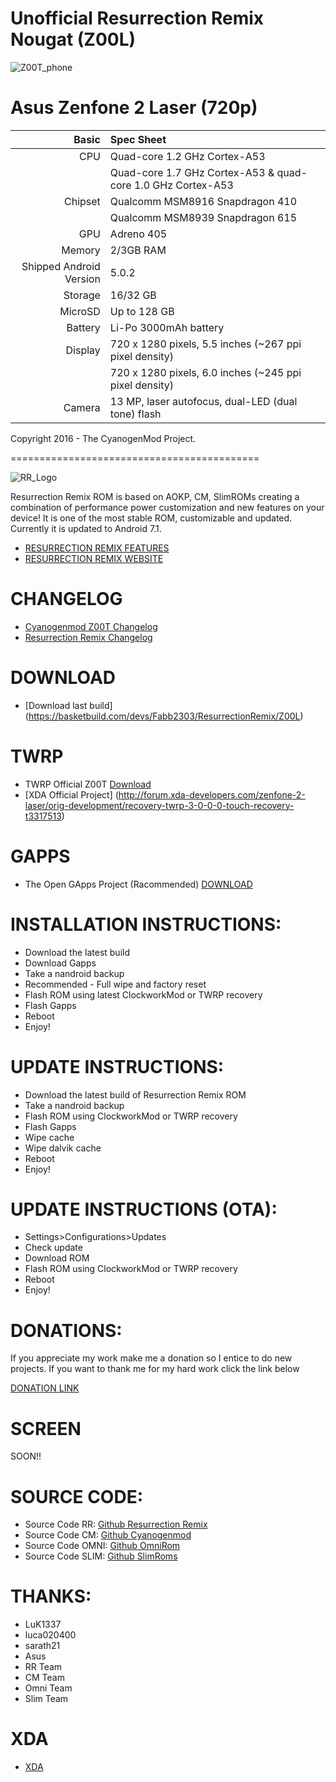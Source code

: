 #  Unofficial Resurrection Remix Nougat (Z00L) 

![Z00T_phone](https://wiki.cyanogenmod.org/images/thumb/0/05/Z00T.png/150px-Z00T.png)



Asus Zenfone 2 Laser (720p)
===========================================

Basic   | Spec Sheet
-------:|:-------------------------
CPU     | Quad-core 1.2 GHz Cortex-A53
        | Quad-core 1.7 GHz Cortex-A53 & quad-core 1.0 GHz Cortex-A53
Chipset | Qualcomm MSM8916 Snapdragon 410
        | Qualcomm MSM8939 Snapdragon 615
GPU     | Adreno 405
Memory  | 2/3GB RAM
Shipped Android Version | 5.0.2
Storage | 16/32 GB
MicroSD | Up to 128 GB
Battery | Li-Po 3000mAh battery
Display | 720 x 1280 pixels, 5.5 inches (~267 ppi pixel density)
        | 720 x 1280 pixels, 6.0 inches (~245 ppi pixel density)
Camera  | 13 MP, laser autofocus, dual-LED (dual tone) flash

Copyright 2016 - The CyanogenMod Project.


===========================================

![RR_Logo](http://www.resurrectionremix.com/img/rr_logo_128x128.png)



Resurrection Remix ROM is based on AOKP, CM, SlimROMs creating a combination of performance power customization and new features on your device!
It is one of the most stable ROM, customizable and updated.
Currently it is updated to Android 7.1.

- [RESURRECTION REMIX FEATURES](http://www.resurrectionremix.com/#features)
- [RESURRECTION REMIX WEBSITE](http://www.resurrectionremix.com)

# CHANGELOG

- [Cyanogenmod Z00T Changelog](https://www.cmxlog.com/14.1/Z00L/)
- [Resurrection Remix Changelog](http://resurrectionremix.github.io/changelog.html)

# DOWNLOAD

- [Download last build] (https://basketbuild.com/devs/Fabb2303/ResurrectionRemix/Z00L)

# TWRP

- TWRP Official Z00T  [Download](http://dl.twrp.me/Z00L)
- [XDA Official Project] (http://forum.xda-developers.com/zenfone-2-laser/orig-development/recovery-twrp-3-0-0-0-touch-recovery-t3317513)


# GAPPS

- The Open GApps Project (Racommended) [DOWNLOAD](http://opengapps.org)

# INSTALLATION INSTRUCTIONS:

- Download the latest build
- Download Gapps
- Take a nandroid backup
- Recommended - Full wipe and factory reset
- Flash ROM using latest ClockworkMod or TWRP recovery
- Flash Gapps
- Reboot
- Enjoy!

# UPDATE INSTRUCTIONS:

- Download the latest build of Resurrection Remix ROM
- Take a nandroid backup
- Flash ROM using ClockworkMod or TWRP recovery
- Flash Gapps
- Wipe cache
- Wipe dalvik cache
- Reboot
- Enjoy!

# UPDATE INSTRUCTIONS (OTA):

- Settings>Configurations>Updates
- Check update
- Download ROM
- Flash ROM using ClockworkMod or TWRP recovery
- Reboot
- Enjoy!

# DONATIONS:

If you appreciate my work make me a donation so I entice to do new projects. 
If you want to thank me for my hard work click the link below 

[DONATION LINK](https://goo.gl/DS0iqC)

# SCREEN

SOON!!


# SOURCE CODE:

- Source Code RR:  [Github Resurrection Remix](https://github.com/ResurrectionRemix/)
- Source Code CM:  [Github Cyanogenmod](https://github.com/cyanogenmod)
- Source Code OMNI: [Github OmniRom](https://github.com/omnirom)
- Source Code SLIM:  [Github SlimRoms](https://github.com/slimroms)

# THANKS:

- LuK1337
- luca020400
- sarath21
- Asus
- RR Team
- CM Team
- Omni Team
- Slim Team

# XDA

- [XDA](forum.xda-developers.com/zenfone-2-laser/development/rom-resurrection-remix-m-t3355391)
